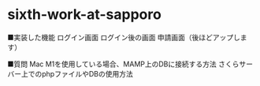 # sixth-work-at-sapporo

■実装した機能
ログイン画面
ログイン後の画面
申請画面（後ほどアップします）

■質問
Mac M1を使用している場合、MAMP上のDBに接続する方法
さくらサーバー上でのphpファイルやDBの使用方法
